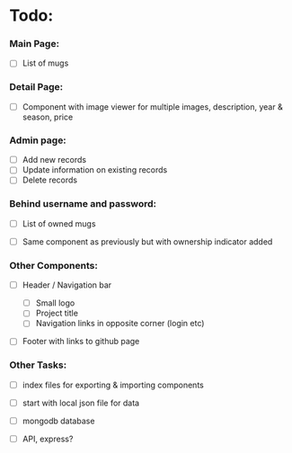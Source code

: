 # Todo: 

### Main Page: 
- [ ] List of mugs

### Detail Page: 
- [ ] Component with image viewer for multiple images, description, year & season, price 

### Admin page: 
- [ ] Add new records 
- [ ] Update information on existing records 
- [ ] Delete records  

### Behind username and password:
- [ ] List of owned mugs 
- [ ] Same component as previously but with ownership indicator added 


### Other Components: 
- [ ] Header / Navigation bar
    - [ ] Small logo
    - [ ] Project title 
    - [ ] Navigation links in opposite corner (login etc) 
- [ ] Footer with links to github page


### Other Tasks: 
- [ ] index files for exporting & importing components
- [ ] start with local json file for data 
- [ ] mongodb database
- [ ] API, express?

